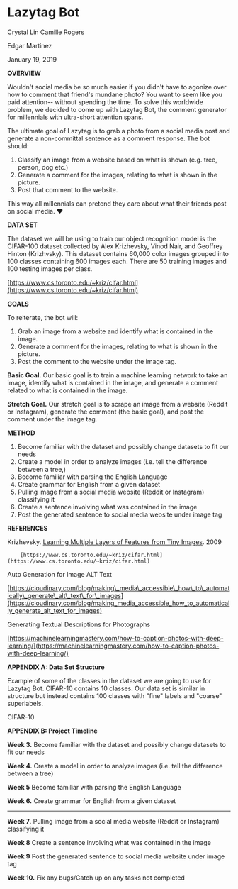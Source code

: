 # Lazytag Bot

Crystal Lin
Camille Rogers

Edgar Martinez

January 19, 2019

**OVERVIEW**

Wouldn&#39;t social media be so much easier if you didn&#39;t have to agonize over how to comment that friend&#39;s mundane photo? You want to seem like you paid attention-- without spending the time. To solve this worldwide problem, we decided to come up with Lazytag Bot, the comment generator for millennials with ultra-short attention spans.

The ultimate goal of Lazytag is to grab a photo from a social media post and generate a  non-committal sentence as a comment response. The bot should:

1. Classify an image from a website based on what is shown  (e.g. tree, person, dog etc.)
2. Generate a comment for the images, relating to what is shown in the picture.
3. Post that comment to the website.

This way all millennials can pretend they care about what their friends post on social media. ♥️

**DATA SET**

The dataset we will be using to train our object recognition model is the CIFAR-100 dataset collected by Alex Krizhevsky, Vinod Nair, and Geoffrey Hinton (Krizhvsky). This dataset contains 60,000 color images grouped into 100 classes containing 600 images each. There are 50 training images and 100 testing images per class.

 [https://www.cs.toronto.edu/~kriz/cifar.html](https://www.cs.toronto.edu/~kriz/cifar.html)

**GOALS**

To reiterate, the bot will:

1. Grab an image from a website and identify what is contained in the image.
2. Generate a comment for the images, relating to what is shown in the picture.
3. Post the comment to the website under the image tag.

**Basic Goal.** Our basic goal is to train a machine learning network to take an image, identify what is contained in the image, and generate a comment related to what is contained in the image.

**Stretch Goal.** Our stretch goal is to scrape an image from a website (Reddit or Instagram), generate the comment (the basic goal), and post the comment under the image tag.



**METHOD**

1. Become familiar with the dataset and possibly change datasets to fit our needs
2. Create a model in order to analyze images (i.e. tell the difference between a tree,)
3. Become familiar with parsing the English Language
4. Create grammar for English from a given dataset
5. Pulling image from a social media website (Reddit or Instagram) classifying it
6. Create a sentence involving what was contained in the image
7. Post the generated sentence to social media website under image tag

**REFERENCES**

Krizhevsky. [Learning Multiple Layers of Features from Tiny Images](https://www.cs.toronto.edu/~kriz/learning-features-2009-TR.pdf). 2009

        [https://www.cs.toronto.edu/~kriz/cifar.html](https://www.cs.toronto.edu/~kriz/cifar.html)

Auto Generation for Image ALT Text

[https://cloudinary.com/blog/making\_media\_accessible\_how\_to\_automatically\_generate\_alt\_text\_for\_images](https://cloudinary.com/blog/making_media_accessible_how_to_automatically_generate_alt_text_for_images)

Generating Textual Descriptions for Photographs

[https://machinelearningmastery.com/how-to-caption-photos-with-deep-learning/](https://machinelearningmastery.com/how-to-caption-photos-with-deep-learning/)

**APPENDIX A: Data Set Structure**

Example of some of the classes in the dataset we are going to use for Lazytag Bot. CIFAR-10 contains 10 classes. Our data set is similar in structure but instead contains 100 classes with &quot;fine&quot; labels and &quot;coarse&quot; superlabels.

CIFAR-10



**APPENDIX B: Project Timeline**

**Week 3.** Become familiar with the dataset and possibly change datasets to fit our needs

**Week 4.** Create a model in order to analyze images (i.e. tell the difference between a tree)

**Week 5** Become familiar with parsing the English Language

**Week 6.** Create grammar for English from a given dataset

**   **

**Week 7**. Pulling image from a social media website (Reddit or Instagram) classifying it

**Week 8** Create a sentence involving what was contained in the image

**Week 9** Post the generated sentence to social media website under image tag

**Week 10.** Fix any bugs/Catch up on any tasks not completed
